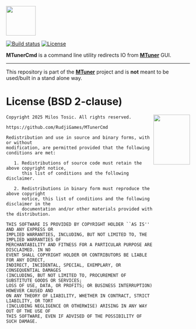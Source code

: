 <img height="81" src="https://rudji.com/img/lib/rudji_games_logo_header_black.svg"/>

[![Build status](https://ci.appveyor.com/api/projects/status/k20jmkqfb2cnll2q?svg=true)](https://ci.appveyor.com/project/milostosic/mtunercmd)
[![License](https://img.shields.io/badge/license-BSD--2%20clause-blue.svg)](https://github.com/RudjiGames/MTunerCmd/blob/master/LICENSE)

**MTunerCmd** is a command line utility redirects IO from [**MTuner**](https://github.com/RudjiGames/MTuner) GUI. 

---

This repository is part of the [**MTuner**](https://github.com/RudjiGames/MTuner) project and is **not** meant to be used/built in a stand alone way.

License (BSD 2-clause)
======

<a href="http://opensource.org/licenses/BSD-2-Clause" target="_blank">
<img align="right" src="https://opensource.org/wp-content/uploads/2022/10/osi-badge-dark.svg" width="100" height="137">
</a>

	Copyright 2025 Milos Tosic. All rights reserved.
	
	https://github.com/RudjiGames/MTunerCmd
	
	Redistribution and use in source and binary forms, with or without
	modification, are permitted provided that the following conditions are met:
	
	   1. Redistributions of source code must retain the above copyright notice,
	      this list of conditions and the following disclaimer.
	
	   2. Redistributions in binary form must reproduce the above copyright
	      notice, this list of conditions and the following disclaimer in the
	      documentation and/or other materials provided with the distribution.
	
	THIS SOFTWARE IS PROVIDED BY COPYRIGHT HOLDER ``AS IS'' AND ANY EXPRESS OR
	IMPLIED WARRANTIES, INCLUDING, BUT NOT LIMITED TO, THE IMPLIED WARRANTIES OF
	MERCHANTABILITY AND FITNESS FOR A PARTICULAR PURPOSE ARE DISCLAIMED. IN NO
	EVENT SHALL COPYRIGHT HOLDER OR CONTRIBUTORS BE LIABLE FOR ANY DIRECT,
	INDIRECT, INCIDENTAL, SPECIAL, EXEMPLARY, OR CONSEQUENTIAL DAMAGES
	(INCLUDING, BUT NOT LIMITED TO, PROCUREMENT OF SUBSTITUTE GOODS OR SERVICES;
	LOSS OF USE, DATA, OR PROFITS; OR BUSINESS INTERRUPTION) HOWEVER CAUSED AND
	ON ANY THEORY OF LIABILITY, WHETHER IN CONTRACT, STRICT LIABILITY, OR TORT
	(INCLUDING NEGLIGENCE OR OTHERWISE) ARISING IN ANY WAY OUT OF THE USE OF
	THIS SOFTWARE, EVEN IF ADVISED OF THE POSSIBILITY OF SUCH DAMAGE. 
